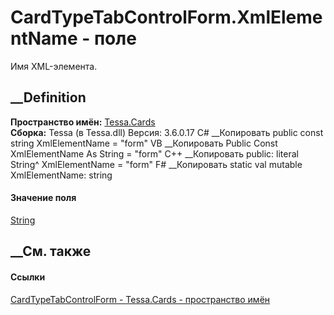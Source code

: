 # CardTypeTabControlForm.XmlElementName - поле
Имя XML-элемента.
## __Definition
 **Пространство имён:** [Tessa.Cards](N_Tessa_Cards.htm)  
 **Сборка:** Tessa (в Tessa.dll) Версия: 3.6.0.17
C# __Копировать
     public const string XmlElementName = "form"
VB __Копировать
     Public Const XmlElementName As String = "form"
C++ __Копировать
     public:
    literal String^ XmlElementName = "form"
F# __Копировать
     static val mutable XmlElementName: string
#### Значение поля
[String](https://learn.microsoft.com/dotnet/api/system.string)
##  __См. также
#### Ссылки
[CardTypeTabControlForm - ](T_Tessa_Cards_CardTypeTabControlForm.htm)
[Tessa.Cards - пространство имён](N_Tessa_Cards.htm)
